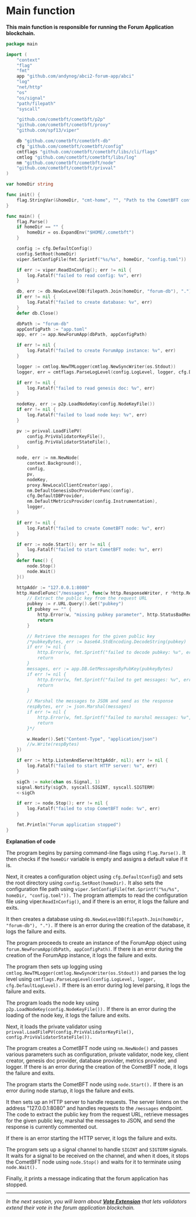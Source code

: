 # Main function

**This main function is responsible for running the Forum Application blockchain.**

```go
package main

import (
	"context"
	"flag"
	"fmt"
	app "github.com/andynog/abci2-forum-app/abci"
	"log"
	"net/http"
	"os"
	"os/signal"
	"path/filepath"
	"syscall"

	"github.com/cometbft/cometbft/p2p"
	"github.com/cometbft/cometbft/proxy"
	"github.com/spf13/viper"

	db "github.com/cometbft/cometbft-db"
	cfg "github.com/cometbft/cometbft/config"
	cmtflags "github.com/cometbft/cometbft/libs/cli/flags"
	cmtlog "github.com/cometbft/cometbft/libs/log"
	nm "github.com/cometbft/cometbft/node"
	"github.com/cometbft/cometbft/privval"
)

var homeDir string

func init() {
	flag.StringVar(&homeDir, "cmt-home", "", "Path to the CometBFT config directory (if empty, uses $HOME/.cometbft)")
}

func main() {
	flag.Parse()
	if homeDir == "" {
		homeDir = os.ExpandEnv("$HOME/.cometbft")
	}

	config := cfg.DefaultConfig()
	config.SetRoot(homeDir)
	viper.SetConfigFile(fmt.Sprintf("%s/%s", homeDir, "config.toml"))

	if err := viper.ReadInConfig(); err != nil {
		log.Fatalf("failed to read config: %v", err)
	}

	db, err := db.NewGoLevelDB(filepath.Join(homeDir, "forum-db"), ".")
	if err != nil {
		log.Fatalf("failed to create database: %v", err)
	}
	defer db.Close()

	dbPath := "forum-db"
	appConfigPath := "app.toml"
	app, err := app.NewForumApp(dbPath, appConfigPath)

	if err != nil {
		log.Fatalf("failed to create ForumApp instance: %v", err)
	}

	logger := cmtlog.NewTMLogger(cmtlog.NewSyncWriter(os.Stdout))
	logger, err = cmtflags.ParseLogLevel(config.LogLevel, logger, cfg.DefaultLogLevel)

	if err != nil {
		log.Fatalf("failed to read genesis doc: %v", err)
	}

	nodeKey, err := p2p.LoadNodeKey(config.NodeKeyFile())
	if err != nil {
		log.Fatalf("failed to load node key: %v", err)
	}

	pv := privval.LoadFilePV(
		config.PrivValidatorKeyFile(),
		config.PrivValidatorStateFile(),
	)

	node, err := nm.NewNode(
		context.Background(),
		config,
		pv,
		nodeKey,
		proxy.NewLocalClientCreator(app),
		nm.DefaultGenesisDocProviderFunc(config),
		cfg.DefaultDBProvider,
		nm.DefaultMetricsProvider(config.Instrumentation),
		logger,
	)

	if err != nil {
		log.Fatalf("failed to create CometBFT node: %v", err)
	}

	if err := node.Start(); err != nil {
		log.Fatalf("failed to start CometBFT node: %v", err)
	}
	defer func() {
		node.Stop()
		node.Wait()
	}()

	httpAddr := "127.0.0.1:8080"
	http.HandleFunc("/messages", func(w http.ResponseWriter, r *http.Request) {
		// Extract the public key from the request URL
		pubkey := r.URL.Query().Get("pubkey")
		if pubkey == "" {
			http.Error(w, "missing pubkey parameter", http.StatusBadRequest)
			return
		}

		// Retrieve the messages for the given public key
		/*pubkeyBytes, err := base64.StdEncoding.DecodeString(pubkey)
		if err != nil {
			http.Error(w, fmt.Sprintf("failed to decode pubkey: %v", err), http.StatusBadRequest)
			return
		}
		messages, err := app.DB.GetMessagesByPubKey(pubkeyBytes)
		if err != nil {
			http.Error(w, fmt.Sprintf("failed to get messages: %v", err), http.StatusInternalServerError)
			return
		}

		// Marshal the messages to JSON and send as the response
		respBytes, err := json.Marshal(messages)
		if err != nil {
			http.Error(w, fmt.Sprintf("failed to marshal messages: %v", err), http.StatusInternalServerError)
			return
		}*/

		w.Header().Set("Content-Type", "application/json")
		//w.Write(respBytes)
	})

	if err := http.ListenAndServe(httpAddr, nil); err != nil {
		log.Fatalf("failed to start HTTP server: %v", err)
	}

	sigCh := make(chan os.Signal, 1)
	signal.Notify(sigCh, syscall.SIGINT, syscall.SIGTERM)
	<-sigCh

	if err := node.Stop(); err != nil {
		log.Fatalf("failed to stop CometBFT node: %v", err)
	}

	fmt.Println("Forum application stopped")
}
```

**Explanation of code**

The program begins by parsing command-line flags using `flag.Parse().` It then checks if the `homeDir` variable is empty
and assigns a default value if it is.

Next, it creates a configuration object using `cfg.DefaultConfig`() and sets the root directory using `config.SetRoot(homeDir).`
It also sets the configuration file path using `viper.SetConfigFile(fmt.Sprintf("%s/%s", homeDir, "config.toml")).`
The program attempts to read the configuration file using viper.`ReadInConfig()`, and if there is an error, it logs
the failure and exits.

It then creates a database using `db.NewGoLevelDB(filepath.Join(homeDir, "forum-db"), ".").` If there is an error during
the creation of the database, it logs the failure and exits.

The program proceeds to create an instance of the ForumApp object using `forum.NewForumApp(dbPath, appConfigPath)`.
If there is an error during the creation of the ForumApp instance, it logs the failure and exits.

The program then sets up logging using `cmtlog.NewTMLogger(cmtlog.NewSyncWriter(os.Stdout))` and parses the log level
using `cmtflags.ParseLogLevel(config.LogLevel, logger, cfg.DefaultLogLevel).` If there is an error during log level parsing,
it logs the failure and exits.

The program loads the node key using `p2p.LoadNodeKey(config.NodeKeyFile()).` If there is an error during the loading
of the node key, it logs the failure and exits.

Next, it loads the private validator using `privval.LoadFilePV(config.PrivValidatorKeyFile(), config.PrivValidatorStateFile()).`

The program creates a CometBFT node using `nm.NewNode()` and passes various parameters such as configuration, private
validator, node key, client creator, genesis doc provider, database provider, metrics provider, and logger. If there is
an error during the creation of the CometBFT node, it logs the failure and exits.

The program starts the CometBFT node using `node.Start().` If there is an error during node startup, it logs the failure
and exits.

It then sets up an HTTP server to handle requests. The server listens on the address "127.0.0.1:8080" and handles requests
to the `/messages` endpoint. The code to extract the public key from the request URL, retrieve messages for the given
public key, marshal the messages to JSON, and send the response is currently commented out.

If there is an error starting the HTTP server, it logs the failure and exits.

The program sets up a signal channel to handle `SIGINT` and `SIGTERM` signals. It waits for a signal to be received on
the channel, and when it does, it stops the CometBFT node using `node.Stop()` and waits for it to terminate using `node.Wait().`

Finally, it prints a message indicating that the forum application has stopped.

---------------

*In the next session, you will learn about [**Vote Extension**](7.vote-extension.md) that lets validators extend their vote in the forum application blockchain.*

